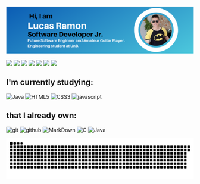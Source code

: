 <p align="center">
<img src="LucasRamonSoftwareEngineerProfile.png">
</p>

 <a href="https://www.youtube.com/channel/UCg97XrhNMzxuEYHyjBg0OHQ" target="_blank"><img src="https://img.shields.io/badge/-Youtube-%23EA4335?style=for-the-badge&logo=youtube&logoColor=white" target="_blank"></a>
  <a href="https://www.instagram.com/lramon2001/" target="_blank"><img src="https://img.shields.io/badge/-Instagram-%23E4405F?style=for-the-badge&logo=instagram&logoColor=white" target="_blank"></a>
   <a href="https://www.facebook.com/lucas.ramon.37669" target="_blank"><img src="https://img.shields.io/badge/Facebook-1877F2?style=for-the-badge&logo=facebook&logoColor=white" target="_blank"></a>
  <a href = "mailto: lucasoliveirainor3105@gmail.com"><img src="https://img.shields.io/badge/-Gmail-%23333?style=for-the-badge&logo=gmail&logoColor=white" target="_blank"></a>
  <a href="https://www.linkedin.com/in/lucas-ramon-alves-de-oliveira/" target="_blank"><img src="https://img.shields.io/badge/-LinkedIn-%230077B5?style=for-the-badge&logo=linkedin&logoColor=white" target="_blank"></a> 
  <a href="https://t.me/lramon2001" target="_blank"><img src="https://img.shields.io/badge/Telegram-2CA5E0?style=for-the-badge&logo=telegram&logoColor=white" target="_blank"></a> 
 <a href="https://wa.me/5561995192828" target="_blank"><img src="https://img.shields.io/badge/WhatsApp-25D366?style=for-the-badge&logo=whatsapp&logoColor=white" target="_blank"></a>  
 


## I'm currently studying:
![Java](https://img.shields.io/badge/-java-grey?style=for-the-badge&logo=java&logoColor=white&labelColor=blue)
![HTML5](https://img.shields.io/badge/html%205-grey?style=for-the-badge&logo=html5&logoColor=white&labelColor=blue)
![CSS3](https://img.shields.io/badge/css%203-grey?style=for-the-badge&logo=css3&logoColor=white&labelColor=blue)
![javascript](https://img.shields.io/badge/-javascript-grey?style=for-the-badge&logo=javascript&logoColor=white&labelColor=blue)


## that I already own:
![git](https://img.shields.io/badge/-git-grey?style=for-the-badge&logo=git&logoColor=white&labelColor=blue)
![github](https://img.shields.io/badge/-github-grey?style=for-the-badge&logo=github&logoColor=white&labelColor=blue)
![MarkDown](https://img.shields.io/badge/-Markdown-grey?style=for-the-badge&logo=Markdown&logoColor=white&labelColor=blue)
![C](https://img.shields.io/badge/-C_Language-grey?style=for-the-badge&logo=c&logoColor=white&labelColor=blue)
![Java](https://img.shields.io/badge/-java-grey?style=for-the-badge&logo=java&logoColor=white&labelColor=blue)


![Snake animation](https://github.com/lramon2001/lramon2001/blob/output/github-contribution-grid-snake.svg)
</details>

 
